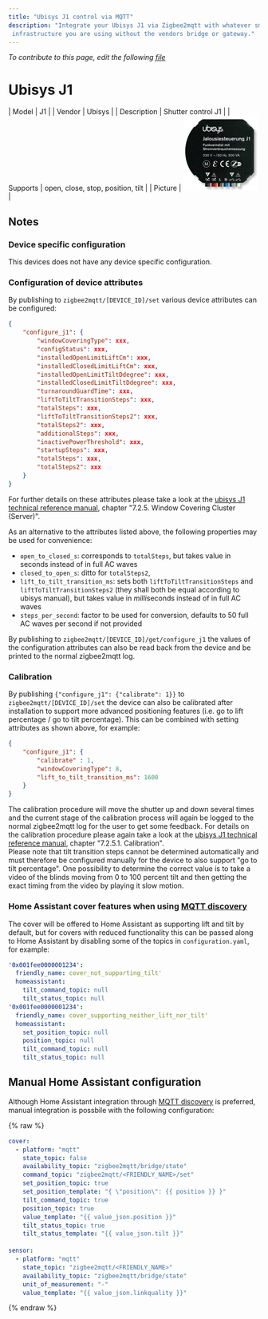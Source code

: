 ```yaml
---
title: "Ubisys J1 control via MQTT"
description: "Integrate your Ubisys J1 via Zigbee2mqtt with whatever smart home
 infrastructure you are using without the vendors bridge or gateway."
---
```


*To contribute to this page, edit the following
[file](https://github.com/Koenkk/zigbee2mqtt.io/blob/master/docs/devices/J1.md)*

# Ubisys J1

| Model | J1  |
| Vendor  | Ubisys  |
| Description | Shutter control J1 |
| Supports | open, close, stop, position, tilt |
| Picture | ![Ubisys J1](../images/devices/J1.jpg) |

## Notes


### Device specific configuration
This devices does not have any device specific configuration.


### Configuration of device attributes
By publishing to `zigbee2mqtt/[DEVICE_ID]/set` various device attributes can be configured:
```json
{
    "configure_j1": {
        "windowCoveringType": xxx,
        "configStatus": xxx,
        "installedOpenLimitLiftCm": xxx,
        "installedClosedLimitLiftCm": xxx,
        "installedOpenLimitTiltDdegree": xxx,
        "installedClosedLimitTiltDdegree": xxx,
        "turnaroundGuardTime": xxx,
        "liftToTiltTransitionSteps": xxx,
        "totalSteps": xxx,
        "liftToTiltTransitionSteps2": xxx,
        "totalSteps2": xxx,
        "additionalSteps": xxx,
        "inactivePowerThreshold": xxx,
        "startupSteps": xxx,
        "totalSteps": xxx,
        "totalSteps2": xxx
    }
}
```
For further details on these attributes please take a look at the [ubisys J1 technical reference manual](https://www.ubisys.de/wp-content/uploads/ubisys-j1-technical-reference.pdf), chapter "7.2.5. Window Covering Cluster (Server)".

As an alternative to the attributes listed above, the following properties may be used for convenience:
* `open_to_closed_s`: corresponds to `totalSteps`, but takes value in seconds instead of in full AC waves
* `closed_to_open_s`: ditto for `totalSteps2`,
* `lift_to_tilt_transition_ms`: sets both `liftToTiltTransitionSteps` and `liftToTiltTransitionSteps2` (they shall both be equal according to ubisys manual), but takes value in *milli*seconds instead of in full AC waves
* `steps_per_second`: factor to be used for conversion, defaults to 50 full AC waves per second if not provided

By publishing to `zigbee2mqtt/[DEVICE_ID]/get/configure_j1` the values of the configuration attributes can also be read back from the device and be printed to the normal zigbee2mqtt log.

### Calibration
By publishing `{"configure_j1": {"calibrate": 1}}` to `zigbee2mqtt/[DEVICE_ID]/set` the device can also be calibrated after installation to support more advanced positioning features (i.e. go to lift percentage / go to tilt percentage). This can be combined with setting attributes as shown above, for example:
```json
{
    "configure_j1": {
        "calibrate" : 1,
        "windowCoveringType": 8,
        "lift_to_tilt_transition_ms": 1600
    }
}
```
The calibration procedure will move the shutter up and down several times and the current stage of the calibration process will again be logged to the normal zigbee2mqtt log for the user to get some feedback.
For details on the calibration procedure please again take a look at the [ubisys J1 technical reference manual](https://www.ubisys.de/wp-content/uploads/ubisys-j1-technical-reference.pdf), chapter "7.2.5.1. Calibration".  
Please note that tilt transition steps cannot be determined automatically and must therefore be configured manually for the device to also support "go to tilt percentage". One possibility to determine the correct value is to take a video of the blinds moving from 0 to 100 percent tilt and then getting the exact timing from the video by playing it slow motion.

### Home Assistant cover features when using [MQTT discovery](../integration/home_assistant) 
The cover will be offered to Home Assistant as supporting lift and tilt by default, but for covers with reduced functionality this can be passed along to Home Assistant by disabling some of the topics in `configuration.yaml`, for example:
```yaml
'0x001fee0000001234':
  friendly_name: cover_not_supporting_tilt'
  homeassistant:
    tilt_command_topic: null
    tilt_status_topic: null
'0x001fee0000001234':
  friendly_name: cover_supporting_neither_lift_nor_tilt'
  homeassistant:
    set_position_topic: null
    position_topic: null
    tilt_command_topic: null
    tilt_status_topic: null
```

## Manual Home Assistant configuration
Although Home Assistant integration through [MQTT discovery](../integration/home_assistant) is preferred,
manual integration is possbile with the following configuration:


{% raw %}
```yaml
cover:
  - platform: "mqtt"
    state_topic: false
    availability_topic: "zigbee2mqtt/bridge/state"
    command_topic: "zigbee2mqtt/<FRIENDLY_NAME>/set"
    set_position_topic: true
    set_position_template: "{ \"position\": {{ position }} }"
    tilt_command_topic: true
    position_topic: true
    value_template: "{{ value_json.position }}"
    tilt_status_topic: true
    tilt_status_template: "{{ value_json.tilt }}"

sensor:
  - platform: "mqtt"
    state_topic: "zigbee2mqtt/<FRIENDLY_NAME>"
    availability_topic: "zigbee2mqtt/bridge/state"
    unit_of_measurement: "-"
    value_template: "{{ value_json.linkquality }}"
```
{% endraw %}


